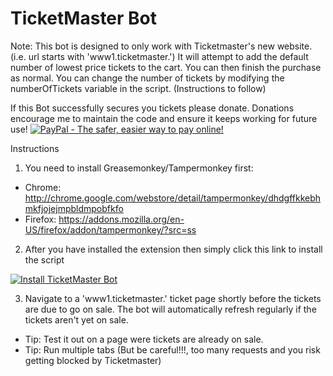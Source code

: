 # TicketMaster Bot

Note: This bot is designed to only work with Ticketmaster's new website. (i.e. url starts with 'www1.ticketmaster.')
It will attempt to add the default number of lowest price tickets to the cart. You can then finish the purchase as normal.
You can change the number of tickets by modifying the numberOfTickets variable in the script. (Instructions to follow)

If this Bot successfully secures you tickets please donate.
Donations encourage me to maintain the code and ensure it keeps working for future use! 
[![PayPal - The safer, easier way to pay online!](https://www.paypalobjects.com/en_GB/i/btn/btn_donate_SM.gif "PayPal - The safer, easier way to pay online!")](https://www.paypal.me/ticketmasterbot)


Instructions

1) You need to install Greasemonkey/Tampermonkey first:
* Chrome: http://chrome.google.com/webstore/detail/tampermonkey/dhdgffkkebhmkfjojejmpbldmpobfkfo
* Firefox: https://addons.mozilla.org/en-US/firefox/addon/tampermonkey/?src=ss

2) After you have installed the extension then simply click this link to install the script

[![Install TicketMaster Bot](https://github.com/spikeruk/TicketmasterBot/blob/master/resources/install.png)](https://github.com/spikeruk/TicketmasterBot/raw/master/ticketmasterbot.user.js)

3. Navigate to a 'www1.ticketmaster.' ticket page shortly before the tickets are due to go on sale.
The bot will automatically refresh regularly if the tickets aren't yet on sale.



* Tip: Test it out on a page were tickets are already on sale.
* Tip: Run multiple tabs (But be careful!!!, too many requests and you risk getting blocked by Ticketmaster)


